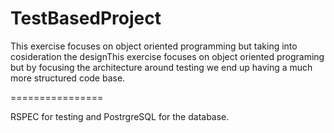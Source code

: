 TestBasedProject
================

This exercise focuses on object oriented programming but taking into cosideration the designThis exercise focuses on object oriented programing but by focusing the architecture around testing we end up having a much more structured code base.

================

RSPEC for testing and PostrgreSQL for the database.

